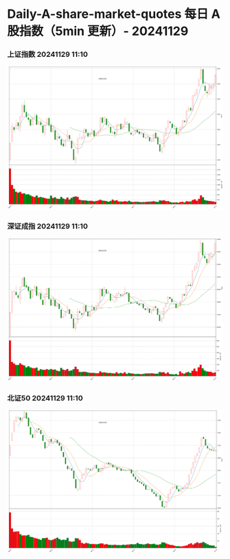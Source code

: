 
# Daily-A-share-market-quotes 每日 A 股指数（5min 更新）- 20241129

### 上证指数 20241129 11:10
![](./fig/2024/11/20241129-sh000001.png)

### 深证成指 20241129 11:10
![](./fig/2024/11/20241129-sz399001.png)

### 北证50 20241129 11:10
![](./fig/2024/11/20241129-bj899050.png)
